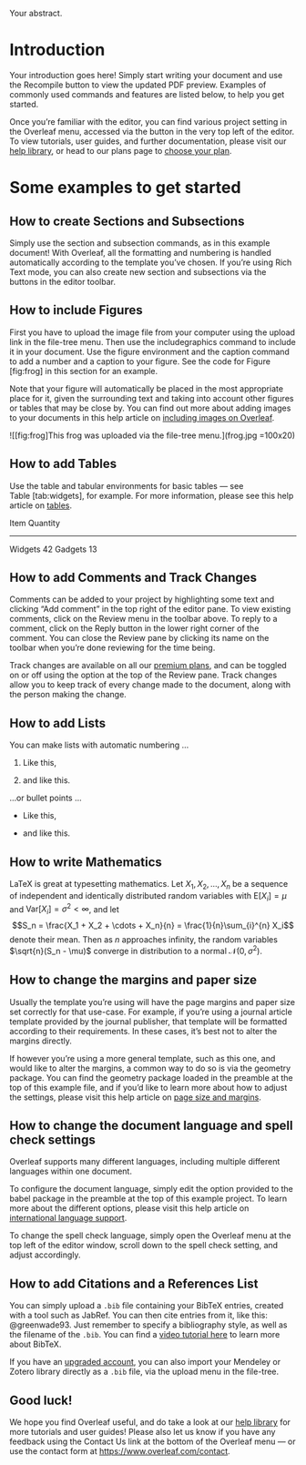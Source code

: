Your abstract.

Introduction
============

Your introduction goes here! Simply start writing your document and use
the Recompile button to view the updated PDF preview. Examples of
commonly used commands and features are listed below, to help you get
started.

Once you’re familiar with the editor, you can find various project
setting in the Overleaf menu, accessed via the button in the very top
left of the editor. To view tutorials, user guides, and further
documentation, please visit our [help
library](https://www.overleaf.com/learn), or head to our plans page to
[choose your plan](https://www.overleaf.com/user/subscription/plans).

Some examples to get started
============================

How to create Sections and Subsections
--------------------------------------

Simply use the section and subsection commands, as in this example
document! With Overleaf, all the formatting and numbering is handled
automatically according to the template you’ve chosen. If you’re using
Rich Text mode, you can also create new section and subsections via the
buttons in the editor toolbar.

How to include Figures
----------------------

First you have to upload the image file from your computer using the
upload link in the file-tree menu. Then use the includegraphics command
to include it in your document. Use the figure environment and the
caption command to add a number and a caption to your figure. See the
code for Figure [fig:frog] in this section for an example.

Note that your figure will automatically be placed in the most
appropriate place for it, given the surrounding text and taking into
account other figures or tables that may be close by. You can find out
more about adding images to your documents in this help article on
[including images on
Overleaf](https://www.overleaf.com/learn/how-to/Including_images_on_Overleaf).

![[fig:frog]This frog was uploaded via the file-tree menu.](frog.jpg =100x20)

How to add Tables
-----------------

Use the table and tabular environments for basic tables — see
Table [tab:widgets], for example. For more information, please see this
help article on [tables](https://www.overleaf.com/learn/latex/tables).

  Item        Quantity
  --------- ----------
  Widgets           42
  Gadgets           13

How to add Comments and Track Changes
-------------------------------------

Comments can be added to your project by highlighting some text and
clicking “Add comment” in the top right of the editor pane. To view
existing comments, click on the Review menu in the toolbar above. To
reply to a comment, click on the Reply button in the lower right corner
of the comment. You can close the Review pane by clicking its name on
the toolbar when you’re done reviewing for the time being.

Track changes are available on all our [premium
plans](https://www.overleaf.com/user/subscription/plans), and can be
toggled on or off using the option at the top of the Review pane. Track
changes allow you to keep track of every change made to the document,
along with the person making the change.

How to add Lists
----------------

You can make lists with automatic numbering …

1.  Like this,

2.  and like this.

…or bullet points …

-   Like this,

-   and like this.

How to write Mathematics
------------------------

LaTeX is great at typesetting mathematics. Let $X_1, X_2, \ldots, X_n$
be a sequence of independent and identically distributed random
variables with $\text{E}[X_i] = \mu$ and
$\text{Var}[X_i] = \sigma^2 < \infty$, and let
$$S_n = \frac{X_1 + X_2 + \cdots + X_n}{n}
      = \frac{1}{n}\sum_{i}^{n} X_i$$ denote their mean. Then as $n$
approaches infinity, the random variables $\sqrt{n}(S_n - \mu)$ converge
in distribution to a normal $\mathcal{N}(0, \sigma^2)$.

How to change the margins and paper size
----------------------------------------

Usually the template you’re using will have the page margins and paper
size set correctly for that use-case. For example, if you’re using a
journal article template provided by the journal publisher, that
template will be formatted according to their requirements. In these
cases, it’s best not to alter the margins directly.

If however you’re using a more general template, such as this one, and
would like to alter the margins, a common way to do so is via the
geometry package. You can find the geometry package loaded in the
preamble at the top of this example file, and if you’d like to learn
more about how to adjust the settings, please visit this help article on
[page size and
margins](https://www.overleaf.com/learn/latex/page_size_and_margins).

How to change the document language and spell check settings
------------------------------------------------------------

Overleaf supports many different languages, including multiple different
languages within one document.

To configure the document language, simply edit the option provided to
the babel package in the preamble at the top of this example project. To
learn more about the different options, please visit this help article
on [international language
support](https://www.overleaf.com/learn/latex/International_language_support).

To change the spell check language, simply open the Overleaf menu at the
top left of the editor window, scroll down to the spell check setting,
and adjust accordingly.

How to add Citations and a References List
------------------------------------------

You can simply upload a `.bib` file containing your BibTeX entries,
created with a tool such as JabRef. You can then cite entries from it,
like this: @greenwade93. Just remember to specify a bibliography style,
as well as the filename of the `.bib`. You can find a [video tutorial
here](https://www.overleaf.com/help/97-how-to-include-a-bibliography-using-bibtex)
to learn more about BibTeX.

If you have an [upgraded
account](https://www.overleaf.com/user/subscription/plans), you can also
import your Mendeley or Zotero library directly as a `.bib` file, via
the upload menu in the file-tree.

Good luck!
----------

We hope you find Overleaf useful, and do take a look at our [help
library](https://www.overleaf.com/learn) for more tutorials and user
guides! Please also let us know if you have any feedback using the
Contact Us link at the bottom of the Overleaf menu — or use the contact
form at <https://www.overleaf.com/contact>.
